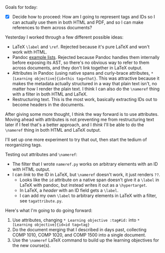 Goals for today:

* [X] Decide how to proceed: How am I going to represent tags and IDs so I can
      actually use them in both HTML and PDF, and so I can make references to
      them across documents?
      
Yesterday I worked through a few different possible ideas:

* LaTeX `\label` and `\ref`. Rejected because it's pure LaTeX and won't work
  with HTML.
* Pandoc [example lists]. Rejected because Pandoc handles them internally before
  exposing its AST, so there's no obvious way to refer to them across documents,
  and they don't link together in LaTeX output.
* Attributes in Pandoc (using native spans and curly-brace attributes, `*
  [Learning objective]{id=this tag=that}`. This was attractive because it makes
  the metadata actually structured in a way that plain text isn't, no matter how
  I render the plain text. I think I can also do the `\nameref` thing with a
  filter in both HTML and LaTeX.
* Restructuring text. This is the most work, basically extracting IDs out to
  become headers in the documents.
  
[example lists]: https://pandoc.org/MANUAL.html#numbered-example-lists

After giving some more thought, I think the way forward is to use attributes.
Moving ahead with attributes is not preventing me from restructuring text later
if I feel that's a better approach, and I *think* I'll be able to do the
`\nameref` thing in both HTML and LaTeX output.

I'll set up one more experiment to try that out, then start the tedium of
reorganizing tags.

Testing out attributes and `\nameref`:

* The filter that I wrote `nameref.py` works on arbitrary elements with an ID
  with HTML output.
* I can *link* to the ID in LaTeX, but `\nameref` doesn't work, it just renders
  `??`.
    * Looks like the `id` attribute on a native span doesn't give it a `\label`
      in LaTeX with pandoc, but instead writes it out as a `\hypertarget`.
    * In LaTeX, a *header* with an ID field gets a `\label`.
    * I can add my own `\label` to arbitrary elements in LaTeX with a filter,
      see `tagattribute.py`.

Here's what I'm going to do going forward:

1. Use attributes, changing `* Learning objective :tag#id:` into `* [Learning
   objective]{id=id tag=tag}`
2. Do the document merging that I described in days past, collecting COMP 1010,
   COMP 1020, and COMP 1500 into a single document.
3. Use the `\nameref` LaTeX command to build up the learning objectives for the
   new course(s).
